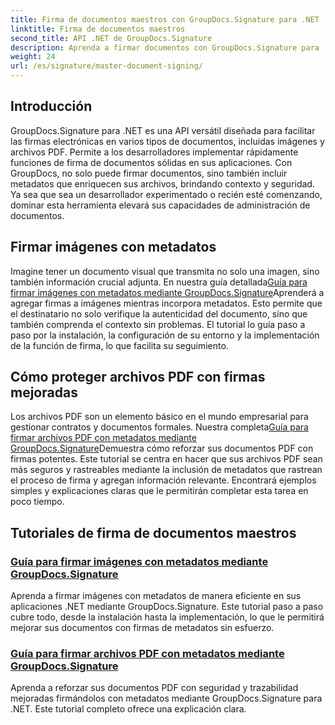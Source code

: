 ```yaml
---
title: Firma de documentos maestros con GroupDocs.Signature para .NET
linktitle: Firma de documentos maestros
second_title: API .NET de GroupDocs.Signature
description: Aprenda a firmar documentos con GroupDocs.Signature para .NET en nuestros tutoriales detallados. Firme imágenes y archivos PDF con metadatos sin esfuerzo.
weight: 24
url: /es/signature/master-document-signing/
---
```

## Introducción

GroupDocs.Signature para .NET es una API versátil diseñada para facilitar las firmas electrónicas en varios tipos de documentos, incluidas imágenes y archivos PDF. Permite a los desarrolladores implementar rápidamente funciones de firma de documentos sólidas en sus aplicaciones. Con GroupDocs, no solo puede firmar documentos, sino también incluir metadatos que enriquecen sus archivos, brindando contexto y seguridad. Ya sea que sea un desarrollador experimentado o recién esté comenzando, dominar esta herramienta elevará sus capacidades de administración de documentos.

## Firmar imágenes con metadatos  
Imagine tener un documento visual que transmita no solo una imagen, sino también información crucial adjunta. En nuestra guía detallada[Guía para firmar imágenes con metadatos mediante GroupDocs.Signature](./signing-images-with-metadata/)Aprenderá a agregar firmas a imágenes mientras incorpora metadatos. Esto permite que el destinatario no solo verifique la autenticidad del documento, sino que también comprenda el contexto sin problemas. El tutorial lo guía paso a paso por la instalación, la configuración de su entorno y la implementación de la función de firma, lo que facilita su seguimiento.

## Cómo proteger archivos PDF con firmas mejoradas  
 Los archivos PDF son un elemento básico en el mundo empresarial para gestionar contratos y documentos formales. Nuestra completa[Guía para firmar archivos PDF con metadatos mediante GroupDocs.Signature](./signing-pdf-with-metadata/)Demuestra cómo reforzar sus documentos PDF con firmas potentes. Este tutorial se centra en hacer que sus archivos PDF sean más seguros y rastreables mediante la inclusión de metadatos que rastrean el proceso de firma y agregan información relevante. Encontrará ejemplos simples y explicaciones claras que le permitirán completar esta tarea en poco tiempo.

## Tutoriales de firma de documentos maestros
### [Guía para firmar imágenes con metadatos mediante GroupDocs.Signature](./signing-images-with-metadata/)
Aprenda a firmar imágenes con metadatos de manera eficiente en sus aplicaciones .NET mediante GroupDocs.Signature. Este tutorial paso a paso cubre todo, desde la instalación hasta la implementación, lo que le permitirá mejorar sus documentos con firmas de metadatos sin esfuerzo.
### [Guía para firmar archivos PDF con metadatos mediante GroupDocs.Signature](./signing-pdf-with-metadata/)
Aprenda a reforzar sus documentos PDF con seguridad y trazabilidad mejoradas firmándolos con metadatos mediante GroupDocs.Signature para .NET. Este tutorial completo ofrece una explicación clara.
